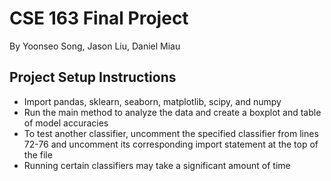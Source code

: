 # CSE 163 Final Project
By Yoonseo Song, Jason Liu, Daniel Miau

 ## Project Setup Instructions

- Import pandas, sklearn, seaborn, matplotlib, scipy, and numpy
- Run the main method to analyze the data and create a boxplot and table of model accuracies
- To test another classifier, uncomment the specified classifier from lines 72-76 and uncomment its
corresponding import statement at the top of the file
- Running certain classifiers may take a significant amount of time